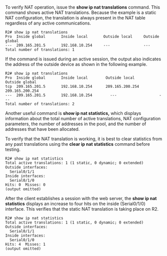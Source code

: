 To verify NAT operation, issue the **show ip nat translations** command. This command shows active NAT translations. Because the example is a static NAT configuration, the translation is always present in the NAT table regardless of any active communications.

```
R2# show ip nat translations
Pro  Inside global       Inside local       Outside local     Outside global
---  209.165.201.5       192.168.10.254     ---               ---
Total number of translations: 1
```

If the command is issued during an active session, the output also indicates the address of the outside device as shown in the following example.

```
R2# show ip nat translations
Pro  Inside global       Inside local        Outside local         Outside global
tcp  209.165.201.5       192.168.10.254      209.165.200.254       209.165.200.254
---  209.165.201.5       192.168.10.254        ---                   ---
Total number of translations: 2
```

Another useful command is **show ip nat statistics,** which displays information about the total number of active translations, NAT configuration parameters, the number of addresses in the pool, and the number of addresses that have been allocated.

To verify that the NAT translation is working, it is best to clear statistics from any past translations using the **clear ip nat statistics** command before testing.

```
R2# show ip nat statistics
Total active translations: 1 (1 static, 0 dynamic; 0 extended)
Outside interfaces:
  Serial0/1/1
Inside interfaces:
  Serial0/1/0
Hits: 0  Misses: 0
(output omitted)
```

After the client establishes a session with the web server, the **show ip nat statistics** displays an increase to four hits on the inside (Serial0/1/0) interface. This verifies that the static NAT translation is taking place on R2.

```
R2# show ip nat statistics
Total active translations: 1 (1 static, 0 dynamic; 0 extended)
Outside interfaces:
  Serial0/1/1
Inside interfaces:
  Serial0/1/0
Hits: 4  Misses: 1
(output omitted)
```

